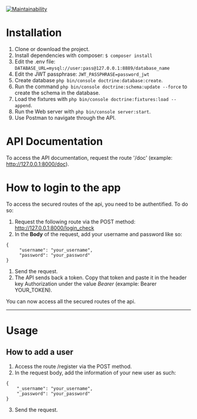 [![Maintainability](https://api.codeclimate.com/v1/badges/df8cbc772601e9169865/maintainability)](https://codeclimate.com/github/LykaJ/api/maintainability)

# Installation #

1. Clone or download the project.
1. Install dependencies with composer: `$ composer install`
1. Edit the .env file:
`DATABASE_URL=mysql://user:pass@127.0.0.1:8889/database_name`
1. Edit the JWT passphrase:
`JWT_PASSPHRASE=password_jwt`
1. Create database `php bin/console doctrine:database:create`.
1. Run the command `php bin/console doctrine:schema:update --force` to create the schema in the database.
1. Load the fixtures with `php bin/console doctrine:fixtures:load --append`.
1. Run the Web server with `php bin/console server:start`.
1. Use Postman to navigate through the API.

# API Documentation #

To access the API documentation, request the route '/doc' (example: http://127.0.0.1:8000/doc).

# How to login to the app #

To access the secured routes of the api, you need to be authentified. To do so:
1. Request the following route via the POST method: http://127.0.0.1:8000/login_check
1. In the **Body** of the request, add your username and password like so: 
  ```
  {
	   "username": "your_username",
	   "password": "your_password"
  }
  ```
1. Send the request. 
1. The API sends back a token. Copy that token and paste it in the header key Authorization under the value *Bearer* (example: Bearer YOUR_TOKEN).

You can now access all the secured routes of the api.

***
# Usage #

## How to add a user
1. Access the route /register via the POST method.
1. In the request body, add the information of your new user as such:
```   
{
    "_username": "your_username",
    "_password": "your_password"
} 
```
3. Send the request.
